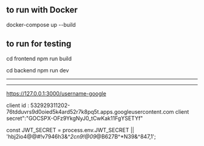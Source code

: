 ## to run with Docker

docker-compose up --build

## to run for testing

cd frontend
npm run build

cd backend
npm run dev

--------------------------------------------------------------------------




--------------------------------------------------------------------------


https://127.0.0.1:3000/username-google

client id : 532929311202-76tdduvrs9d0oied5k4ard52r7k8pq5t.apps.googleusercontent.com
client secret":"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"

const JWT_SECRET = process.env.JWT_SECRET || 'hbj2io4@@#!v7946h3&^*2cn9!@09*@B627B^*N39&^847,1';
